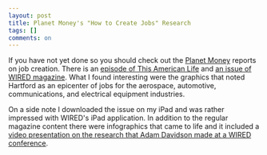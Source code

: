 ```yaml
---
layout: post
title: Planet Money's "How to Create Jobs" Research
tags: []
comments: on
---
```

If you have not yet done so you should check out the <a href="http://www.npr.org/blogs/money/">Planet Money</a> reports on job creation. There is an <a href="http://www.thisamericanlife.org/radio-archives/episode/435/how-to-create-a-job">episode of This American Life</a> and <a href="http://www.wired.com/magazine/2011/05/ff_jobsessay/">an issue of WIRED magazine</a>. What I found interesting were the graphics that noted Hartford as an epicenter of jobs for the aerospace, automotive, communications, and electrical equipment industries.

On a side note I downloaded the issue on my iPad and was rather impressed with WIRED's iPad application. In addition to the regular magazine content there were infographics that came to life and it included a <a href="http://fora.tv/2011/05/03/Planet_Moneys_Adam_Davidson_Smart_Jobs">video presentation on the research that Adam Davidson made at a WIRED conference</a>.
